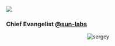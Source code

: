 <h1 style="font-weight:normal">
  <a href="www.frosteryd.me"><img src=https://img.shields.io/badge/%20%20%F0%9F%91%8B%20%20-frosteryd.me-blue?colorA=D3D3D3></a>
  <h3>Chief Evangelist <a href="https://github.com/sun-labs">@sun-labs</a></h3>
</h1>



<p align="center">
  <img alt="sergey" src="https://media.giphy.com/media/11Wf3llSqbkgko/giphy.gif">
</p>


<!--
**frosteryd/frosteryd** is a ✨ _special_ ✨ repository because its `README.md` (this file) appears on your GitHub profile.
-->
